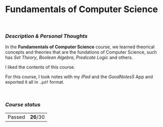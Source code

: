 <br><h1> Fundamentals of Computer Science </h1>

<br><h3><i>Description & Personal Thoughts</i></h3>
<p>
  In the <b>Fundamentals of Computer Science</b> course, we learned theorical concepts and theories that are the fundations of Computer Science, such has <i>Set Theory</i>, <i>Boolean Algebra</i>, <i>Predicate Logic</i> and others.
</p>
<p>
  I liked the contents of this course. 
</p>
<p>
  For this course, I took notes with my <i>iPad</i> and the <i>GoodNotes5</i> App and exported it all in <code>.pdf</code> format.
</p>

<br><h3><i>Course status</i></h3>
<table><tr>
  <td>Passed</td>
  <td><b>26</b>/30</td>
</tr></table>
